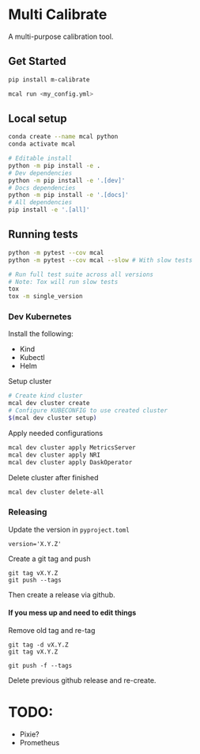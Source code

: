 # Multi Calibrate

A multi-purpose calibration tool.

## Get Started

```bash
pip install m-calibrate

mcal run <my_config.yml>
```

## Local setup

```bash
conda create --name mcal python
conda activate mcal
```

```bash
# Editable install
python -m pip install -e .
# Dev dependencies
python -m pip install -e '.[dev]'
# Docs dependencies
python -m pip install -e '.[docs]'
# All dependencies
pip install -e '.[all]'
```

## Running tests

```bash 
python -m pytest --cov mcal
python -m pytest --cov mcal --slow # With slow tests

# Run full test suite across all versions
# Note: Tox will run slow tests
tox
tox -m single_version
```

### Dev Kubernetes

Install the following:
- Kind
- Kubectl
- Helm

Setup cluster

```bash
# Create kind cluster
mcal dev cluster create
# Configure KUBECONFIG to use created cluster
$(mcal dev cluster setup)
```

Apply needed configurations

```bash
mcal dev cluster apply MetricsServer
mcal dev cluster apply NRI
mcal dev cluster apply DaskOperator
```

Delete cluster after finished
```bash
mcal dev cluster delete-all
```

### Releasing

Update the version in `pyproject.toml`
```
version='X.Y.Z'
```

Create a git tag and push
```
git tag vX.Y.Z
git push --tags
```

Then create a release via github.

#### If you mess up and need to edit things

Remove old tag and re-tag
```
git tag -d vX.Y.Z
git tag vX.Y.Z

git push -f --tags
```

Delete previous github release and re-create.

# TODO:
- Pixie?
- Prometheus 